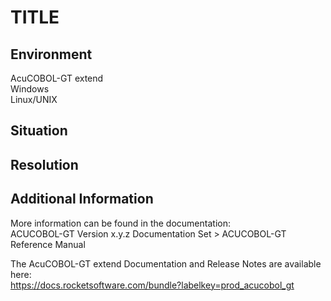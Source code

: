 # TITLE
## Environment
AcuCOBOL-GT extend  
Windows  
Linux/UNIX  

## Situation


## Resolution


## Additional Information
More information can be found in the documentation:   
ACUCOBOL-GT Version x.y.z Documentation Set > ACUCOBOL-GT Reference Manual    

The AcuCOBOL-GT extend Documentation and Release Notes are available here:    
https://docs.rocketsoftware.com/bundle?labelkey=prod_acucobol_gt  